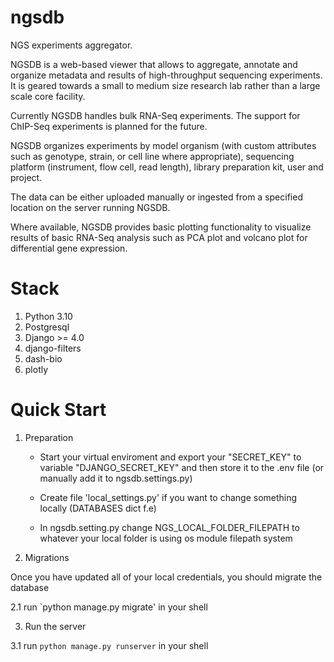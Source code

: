 # ngsdb

NGS experiments aggregator.

NGSDB is a web-based viewer that allows to aggregate, annotate and
organize metadata and results of high-throughput sequencing
experiments. It is geared towards a small to medium size research lab
rather than a large scale core facility.

Currently NGSDB handles bulk RNA-Seq experiments. The support for
ChIP-Seq experiments is planned for the future.

NGSDB organizes experiments by model organism (with custom attributes
such as genotype, strain, or cell line where appropriate), sequencing
platform (instrument, flow cell, read length), library preparation
kit, user and project.

The data can be either uploaded manually or ingested from a specified
location on the server running NGSDB.

Where available, NGSDB provides basic plotting functionality to
visualize results of basic RNA-Seq analysis such as PCA plot and
volcano plot for differential gene expression.


# Stack

1. Python 3.10
2. Postgresql
3. Django >= 4.0
4. django-filters
5. dash-bio
6. plotly


# Quick Start 
1. Preparation

   - Start your virtual enviroment and export your "SECRET_KEY" to variable "DJANGO_SECRET_KEY" and then store it to the .env file (or manually add it to ngsdb.settings.py)

   - Create file 'local_settings.py' if you want to change something locally (DATABASES dict f.e)

   - In ngsdb.setting.py change NGS_LOCAL_FOLDER_FILEPATH to whatever your local folder is using os module filepath system

2. Migrations 

Once you have updated all of your local credentials, you should migrate the database

2.1 run `python manage.py migrate' in your shell

3. Run the server 

3.1 run `python manage.py runserver` in your shell
